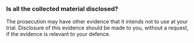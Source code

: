 ###  **Is all the collected material disclosed?**

The prosecution may have other evidence that it intends not to use at your
trial. Disclosure of this evidence should be made to you, without a request,
if the evidence is relevant to your defence.

